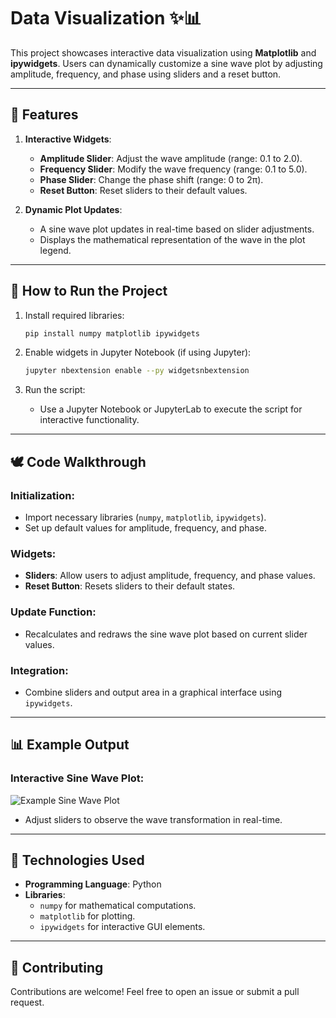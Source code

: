 # Data Visualization ✨📊

This project showcases interactive data visualization using **Matplotlib** and **ipywidgets**. Users can dynamically customize a sine wave plot by adjusting amplitude, frequency, and phase using sliders and a reset button.

---

## 🔧 Features
1. **Interactive Widgets**:
   - **Amplitude Slider**: Adjust the wave amplitude (range: 0.1 to 2.0).
   - **Frequency Slider**: Modify the wave frequency (range: 0.1 to 5.0).
   - **Phase Slider**: Change the phase shift (range: 0 to 2π).
   - **Reset Button**: Reset sliders to their default values.

2. **Dynamic Plot Updates**:
   - A sine wave plot updates in real-time based on slider adjustments.
   - Displays the mathematical representation of the wave in the plot legend.

---

## 🚀 How to Run the Project

1. Install required libraries:
   ```bash
   pip install numpy matplotlib ipywidgets
   ```

2. Enable widgets in Jupyter Notebook (if using Jupyter):
   ```bash
   jupyter nbextension enable --py widgetsnbextension
   ```

3. Run the script:
   - Use a Jupyter Notebook or JupyterLab to execute the script for interactive functionality.

---

## 🕊️ Code Walkthrough

### Initialization:
- Import necessary libraries (`numpy`, `matplotlib`, `ipywidgets`).
- Set up default values for amplitude, frequency, and phase.

### Widgets:
- **Sliders**: Allow users to adjust amplitude, frequency, and phase values.
- **Reset Button**: Resets sliders to their default states.

### Update Function:
- Recalculates and redraws the sine wave plot based on current slider values.

### Integration:
- Combine sliders and output area in a graphical interface using `ipywidgets`.

---

## 📊 Example Output

### Interactive Sine Wave Plot:
![Example Sine Wave Plot](attachment:/mnt/data/{9699E886-6050-4E8E-9C64-E37D6039914F}.png)

- Adjust sliders to observe the wave transformation in real-time.

---

## 📖 Technologies Used
- **Programming Language**: Python
- **Libraries**:
  - `numpy` for mathematical computations.
  - `matplotlib` for plotting.
  - `ipywidgets` for interactive GUI elements.

---

## 🙏 Contributing
Contributions are welcome! Feel free to open an issue or submit a pull request.
